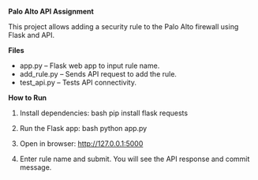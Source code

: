 **Palo Alto API Assignment**

This project allows adding a security rule to the Palo Alto firewall using Flask and API.

**Files**
  - app.py      – Flask web app to input rule name.
  - add_rule.py – Sends API request to add the rule.
  - test_api.py – Tests API connectivity.

**How to Run**

1. Install dependencies:
   bash
   pip install flask requests
   
2. Run the Flask app:
   bash
   python app.py

3. Open in browser:
   http://127.0.0.1:5000
   
4. Enter rule name and submit.
   You will see the API response and commit message.


